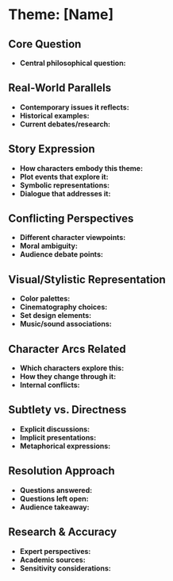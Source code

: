 # Theme: [Name]

## Core Question
- **Central philosophical question:**

## Real-World Parallels
- **Contemporary issues it reflects:**
- **Historical examples:**
- **Current debates/research:**

## Story Expression
- **How characters embody this theme:**
- **Plot events that explore it:**
- **Symbolic representations:**
- **Dialogue that addresses it:**

## Conflicting Perspectives
- **Different character viewpoints:**
- **Moral ambiguity:**
- **Audience debate points:**

## Visual/Stylistic Representation
- **Color palettes:**
- **Cinematography choices:**
- **Set design elements:**
- **Music/sound associations:**

## Character Arcs Related
- **Which characters explore this:**
- **How they change through it:**
- **Internal conflicts:**

## Subtlety vs. Directness
- **Explicit discussions:**
- **Implicit presentations:**
- **Metaphorical expressions:**

## Resolution Approach
- **Questions answered:**
- **Questions left open:**
- **Audience takeaway:**

## Research & Accuracy
- **Expert perspectives:**
- **Academic sources:**
- **Sensitivity considerations:**